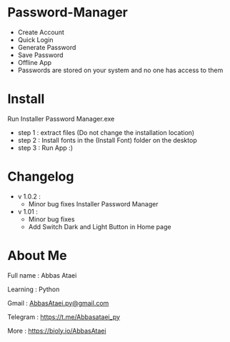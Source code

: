 # Password-Manager
- Create Account
- Quick Login
- Generate Password
- Save Password 
- Offline App
- Passwords are stored on your system and no one has access to them

# Install
Run Installer Password Manager.exe

- step 1 :
 extract files (Do not change the installation location)
- step 2 :
 Install fonts in the (Install Font) folder on the desktop
- step 3 :
Run App :)

# Changelog
- v 1.0.2 :
  - Minor bug fixes Installer Password Manager
- v 1.01 :
  - Minor bug fixes
  - Add Switch Dark and Light Button in Home page
# About Me
Full name : Abbas Ataei

Learning : Python

Gmail : AbbasAtaei.py@gmail.com

Telegram : https://t.me/Abbasataei_py

More : https://bioly.io/AbbasAtaei

